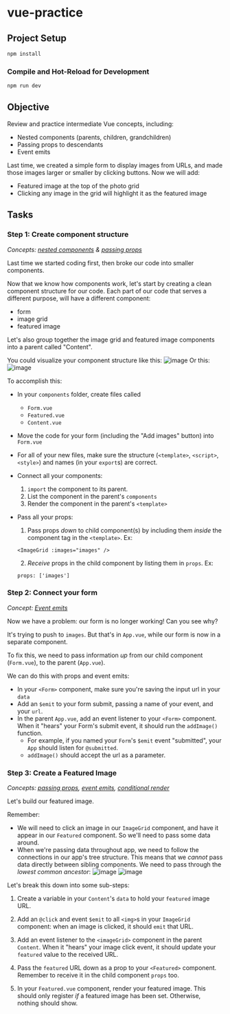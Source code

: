 # vue-practice


## Project Setup

```sh
npm install
```

### Compile and Hot-Reload for Development

```sh
npm run dev
```

## Objective

Review and practice intermediate Vue concepts, including:

- Nested components (parents, children, grandchildren)
- Passing props to descendants
- Event emits

Last time, we created a simple form to display images from URLs, and made those images larger or smaller by clicking buttons.
Now we will add:

- Featured image at the top of the photo grid
- Clicking any image in the grid will highlight it as the featured image

## Tasks

### Step 1: Create component structure

_Concepts: [nested components](https://vuejs.org/guide/essentials/component-basics) & [passing props](https://www.w3schools.com/vue/vue_props.php)_

Last time we started coding first, then broke our code into smaller components.

Now that we know how components work, let's start by creating a clean component structure for our code. Each part of our code that serves a different purpose, will have a different component:

- form
- image grid
- featured image

Let's also group together the image grid and featured image components into a parent called "Content".

You could visualize your component structure like this:
![image](readme-images/components-1.png)
Or this:
![image](readme-images/components-2.png)

To accomplish this:

- In your `components` folder, create files called
  - `Form.vue`
  - `Featured.vue`
  - `Content.vue`
- Move the code for your form (including the "Add images" button) into `Form.vue`

- For all of your new files, make sure the structure (`<template>`, `<script>`, `<style>`) and names (in your `export`s) are correct.

- Connect all your components:
    1. `import` the component to its parent.
    2. List the component in the parent's `components`
    3. Render the component in the parent's `<template>`
- Pass all your props:
    1. Pass props _down_ to child component(s) by including them _inside_ the component tag in the `<template>`. Ex:

    ```Vue
    <ImageGrid :images="images" />
    ```

    2. _Receive_ props in the child component by listing them in `props`. Ex:

    ```Vue
    props: ['images']
    ```

### Step 2: Connect your form

_Concept: [Event emits](https://vuejs.org/guide/components/events.html)_

Now we have a problem: our form is no longer working! Can you see why?

It's trying to push to `images`. But that's in `App.vue`, while our form is now in a separate component.

To fix this, we need to pass information _up_ from our child component (`Form.vue`), to the parent (`App.vue`).

We can do this with props and event emits:

- In your `<Form>` component, make sure you're saving the input url in your `data` 
- Add an `$emit` to your form submit, passing a name of your event, and your `url`.
- In the parent `App.vue`, add an event listener to your `<Form>` component. When it "hears" your Form's submit event, it should run the `addImage()` function. 
  - For example, if you named your `Form`'s `$emit` event "submitted", your `App` should listen for `@submitted`. 
  - `addImage()` should accept the url as a parameter.

### Step 3: Create a Featured Image 

_Concepts: [passing props](https://www.w3schools.com/vue/vue_props.php), [event emits](https://vuejs.org/guide/components/events.html), [conditional render](https://vuejs.org/guide/essentials/conditional.html)_

Let's build our featured image. 

Remember:

- We will need to click an image in our `ImageGrid` component, and have it appear in our `Featured` component. So we'll need to pass some data around.
- When we're passing data throughout app, we need to follow the connections in our app's tree structure. This means that we _cannot_ pass data directly between sibling components. We need to pass through the _lowest common ancestor_:
![image](readme-images/lca-2.png)
![image](readme-images/lca-1.png)

Let's break this down into some sub-steps:

1. Create a variable in your `Content`'s `data` to hold your `featured` image URL.

2. Add an `@click` and event `$emit` to all `<img>`s in your `ImageGrid` component: when an image is clicked, it should `emit` that URL.

3. Add an event listener to the `<imageGrid>` component in the parent `Content`. When it "hears" your image click event, it should update your `featured` value to the received URL.

4. Pass the `featured` URL down as a prop to your `<Featured>` component. Remember to receive it in the child component `props` too.

5. In your `Featured.vue` component, render your featured image. This should only register _if_ a featured image has been set. Otherwise, nothing should show.
